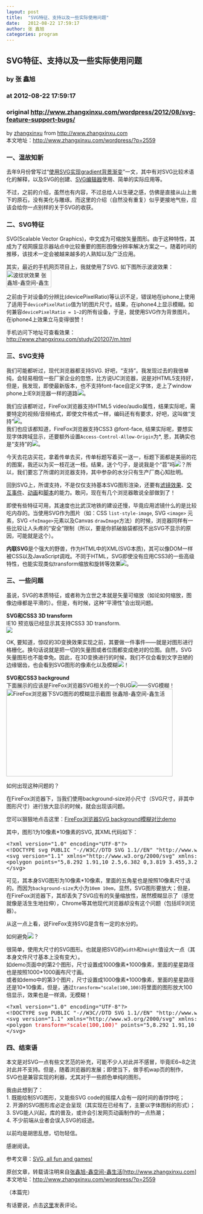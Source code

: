 ```yaml
---
layout: post
title:  "SVG特征、支持以及一些实际使用问题"
date:   2012-08-22 17:59:17
author: 张 鑫旭
categories: program
---
```


## SVG特征、支持以及一些实际使用问题
### by 张 鑫旭
### at 2012-08-22 17:59:17
### original <http://www.zhangxinxu.com/wordpress/2012/08/svg-feature-support-bugs/>

<p>by <a href="http://www.zhangxinxu.com/">zhangxinxu</a> from <a href="http://www.zhangxinxu.com/">http://www.zhangxinxu.com</a><br>
本文地址：<a href="http://www.zhangxinxu.com/wordpress/?p=2559">http://www.zhangxinxu.com/wordpress/?p=2559</a></p>
<h3>一、温故知新</h3>
<p>去年9月份曾写过“<a href="http://www.zhangxinxu.com/wordpress/?p=1957">使用SVG实现gradient背景渐变</a>”一文，其中有对SVG比较术语化的解释，以及SVG的创建、<a href="http://www.zhangxinxu.com/sp/svg/">SVG编辑器</a>使用、简单的实际应用等。</p>
<p>不过，之前的介绍，虽然也有内容，不过总给人以生硬之感，仿佛是直接从山上凿下的原石，没有美化与雕琢。而这里的介绍（自然没有重复）似乎更接地气些，应该会给你一点别样的关于SVG的收获。</p>
<h3>二、SVG特征</h3>
<p>SVG(Scalable Vector Graphics)，中文成为可缩放矢量图形。由于这种特性，其成为了视网膜显示器站点中比较重要的图形图像分辨率解决方案之一。随着时间的推移，该技术一定会被越来越多的人熟知以及广泛应用。</p>
<p>其实，最近的手机网页项目上，我就使用了SVG. 如下图所示波波效果：<br>
<img alt="波纹状效果 张鑫旭-鑫空间-鑫生活" src="http://image.zhangxinxu.com/image/blog/201208/2012-08-22_152618.png" title="波纹状效果 张鑫旭-鑫空间-鑫生活" width="119" height="45"></p>
<p>之前由于对设备的分辨比(devicePixelRatio)等认识不足，错误地在iphone上使用了适用于<code>devicePixelRatio</code>值为1的图片尺寸。结果，在iphone4上显示模糊。如何兼容<code>devicePixelRatio = 1~2</code>的所有设备，于是，就使用SVG作为背景图片。在iphone4上效果立马变得很赞！</p>
<p>手机访问下地址可查看效果：<a href="http://www.zhangxinxu.com/study/201207/m.html">http://www.zhangxinxu.com/study/201207/m.html</a></p>
<h3>三、SVG支持</h3>
<p>我们可能都听过，现代浏览器都支持SVG. 好吧，“支持”。我发现过去的我很单纯，会轻易相信一些厂家企业的忽悠，比方说UC浏览器，说是对HTML5支持好，但是，我发现，即使最新版本，也不支持font-face自定义字体，走上了window phone上IE9浏览器一样的道路<img src="http://mat1.gtimg.com/www/mb/images/face/59.gif">。</p>
<p>我们应该都听过，FireFox浏览器支持HTML5 video/audio属性，结果实际呢，需要特定的视频/音频格式，即使文件格式一样，编码还有有要求，好吧，这叫做“支持”<img src="http://mat1.gtimg.com/www/mb/images/face/98.gif">。<br>
我们也应该都知道，FireFox浏览器支持CSS3 @font-face, 结果实际呢，要想实现字体跨域显示，还要额外设置<code>Access-Control-Allow-Origin</code>为*, 恩，其确实也是“支持”的<img src="http://mat1.gtimg.com/www/mb/images/face/98.gif">。</p>
<p>今天去花店买花，拿着传单去买，传单标题写着买一送一，标题下面都是美丽的花的图案，我还以为买一枝花送一枝。结果，送个勺子，是说我是个“苕”吗<img src="http://mat1.gtimg.com/www/mb/images/face/37.gif">？所以，我们要忘了所谓的浏览器支持，其中参杂的水分只有生产厂商心知肚明。</p>
<p>回到SVG上，所谓支持，不是仅仅支持基本SVG图形渲染，还要有<a href="http://www.w3.org/TR/SVG/filters.html">滤镜效果</a>、<a href="http://www.w3.org/TR/SVG/interact.html">交互事件</a>、<a href="http://www.w3.org/TR/SVG/animate.html">动画</a>和<a href="http://www.w3.org/TR/SVG/script.html">脚本</a>的能力。敢问，现在有几个浏览器敢说全部做到了！</p>
<p>即使有些特征可用，其速度也比武汉地铁的建设还慢，毕竟应用滤镜什么的是比较吃内存的。当使用SVG作为图片（如：CSS <code>list-style-image</code>, SVG <code>&lt;image&gt;</code> 元素，SVG <code>&lt;feImage&gt;</code>元素以及Canvas <code>drawImage</code>方法）的时候，浏览器同样有一些比较让人头疼的“安全”限制（所以，要是你抓破脑袋都找不出SVG不显示的原因，可能就是这个）。</p>
<p><strong>内联SVG</strong>是个强大的野兽，作为HTML中的XML(SVG本质)，其可以像DOM一样被CSS以及JavaScript调戏。不同于HTML，SVG即使没有应用CSS3的一些高级特性，也能实现类似transform缩放和旋转等效果<img src="http://mat1.gtimg.com/www/mb/images/face/76.gif">。</p>
<h3>三、一些问题</h3>
<p>虽说，SVG的本质特征，或者称为立世之本就是矢量可缩放（如论如何缩放，图像边缘都是平滑的）。但是，有时候，这种“平滑性”会出现问题。</p>
<p><strong>SVG和CSS3 3D transform</strong><br>
IE10 预览版已经显示其支持CSS3 3D transform.<br>
<img src="http://ww1.sinaimg.cn/bmiddle/4b4d632fgw1dw4l7d5tv5j.jpg"></p>
<p>OK, 要知道，惊叹的3D变换效果实现之前，其要做一件事件——就是对图形进行格栅化。换句话说就是把一切的矢量图或者位图都变成绝对的位图。自然，SVG矢量图形也不能幸免。因此，在3D变换进行的时候，我们不仅会看到文字丑陋的边缘锯齿，也会看到SVG图形的像素化以及模糊<img src="http://mat1.gtimg.com/www/mb/images/face/0.gif">！</p>
<p><strong>SVG和CSS3 background</strong><br>
下面展示的应该是FireFox浏览器SVG相关的一个BUG<img src="http://mat1.gtimg.com/www/mb/images/face/117.gif">——SVG模糊！<br>
<img alt="FireFox浏览器下SVG图形的模糊显示截图 张鑫旭-鑫空间-鑫生活" src="http://image.zhangxinxu.com/image/blog/201208/2012-08-22_163739.png" title="FireFox浏览器下SVG图形的模糊显示截图 张鑫旭-鑫空间-鑫生活" width="440" height="231"></p>
<p>如何出现这种问题的？</p>
<p>在FireFox浏览器下，当我们使用background-size对小尺寸（SVG尺寸，非其中图形尺寸）进行放大显示的时候，就会出现该问题。</p>
<p>您可以狠狠地点击这里：<a href="http://www.zhangxinxu.com/study/201208/svg-css3-backgrounds-problem-in-firefox.html">FireFox浏览器SVG background模糊对比demo</a></p>
<p>其中，图形1为10像素*10像素的SVG, 其XML代码如下：</p>
<div>
<pre>&lt;?xml version=&quot;1.0&quot; encoding=&quot;UTF-8&quot;?&gt;
&lt;!DOCTYPE svg PUBLIC &quot;-//W3C//DTD SVG 1.1//EN&quot; &quot;http://www.w3.org/Graphics/SVG/1.1/DTD/svg11.dtd&quot;&gt;
&lt;svg version=&quot;1.1&quot; xmlns=&quot;http://www.w3.org/2000/svg&quot; xmlns:xlink=&quot;http://www.w3.org/1999/xlink&quot; x=&quot;0px&quot; y=&quot;0px&quot; <span style="color:#cd0000">width="10px" height="10px"</span> viewBox=&quot;0 0 10 10&quot; enable-background=&quot;new 0 0 10 10&quot; xml:space=&quot;preserve&quot;&gt;
&lt;polygon points=&quot;5,8.292 1.91,10 2.5,6.382 0,3.819 3.455,3.291 5,0 6.545,3.291 10,3.819 7.5,6.382 8.09,10 &quot;/&gt;
&lt;/svg&gt;</pre>
</div>
<p>可见，其本身SVG图形为10像素*10像素，里面的五角星也是按照10像素尺寸话的。而因为<code>background-size</code>大小为<code>10em 10em</code>，显然，SVG图形要放大；但是，在FireFox浏览器下，其却丢失了SVG应有的矢量缩放性，居然模糊显示了（感觉就像是活生生地拉伸），Chrome等其他现代浏览器却没有这个问题（包括IE9浏览器）。</p>
<p>从这一点上看，说FireFox支持SVG是含有一定的水分的。</p>
<p>如何避免<img src="http://mat1.gtimg.com/www/mb/images/face/32.gif">？</p>
<p>很简单，使用大尺寸的SVG图形。也就是把SVG的<code>width</code>和<code>height</code>值设大一点（其本身文件尺寸基本上没有变大）。<br>
如demo页面中的第2个图形，尺寸设置成1000像素*1000像素，里面的星星路径也是按照1000*1000画布尺寸画。<br>
或者如demo中的第3个图片，尺寸设置成1000像素*1000像素，里面的星星路径还是10*10像素，但是，通过<code>transform="scale(100,100)</code>将里面的图形放大100倍显示，效果也是一样滴，无模糊！</p>
<div>
<pre>&lt;?xml version=&quot;1.0&quot; encoding=&quot;UTF-8&quot;?&gt;
&lt;!DOCTYPE svg PUBLIC &quot;-//W3C//DTD SVG 1.1//EN&quot; &quot;http://www.w3.org/Graphics/SVG/1.1/DTD/svg11.dtd&quot;&gt;
&lt;svg version=&quot;1.1&quot; xmlns=&quot;http://www.w3.org/2000/svg&quot; xmlns:xlink=&quot;http://www.w3.org/1999/xlink&quot; x=&quot;0px&quot; y=&quot;0px&quot; <span style="color:#cd0000">width="1000px" height="1000px"</span> viewBox=&quot;0 0 1000 1000&quot; enable-background=&quot;new 0 0 1000 1000&quot; xml:space=&quot;preserve&quot;&gt;
&lt;polygon <span style="color:#cd0000">transform="scale(100,100)"</span> points=&quot;5,8.292 1.91,10 2.5,6.382 0,3.819 3.455,3.291 5,0 6.545,3.291 10,3.819 7.5,6.382 8.09,10 &quot;/&gt;
&lt;/svg&gt;</pre>
</div>
<h3>四、结束语</h3>
<p>本文是对SVG一点有些文艺范的补充，可能不少人对此并不感冒，毕竟IE6~8之流对此并不支持。但是，随着浏览器的发展；即使当下，做手机wap页的制作，SVG也是兼容实现的利器，尤其对于一些颜色单纯的图形。</p>
<p>我由此想到了：<br>
1. 既能绘制SVG图形，又能些SVG code的摇摆人会有一段时间的香饽饽吃；<br>
2. 开源的SVG图形库必定会呈现（其实现在已经有了，主要以字体图标的形式）；<br>
3. SVG能人兴起，库的普及，或许会引发网页动画制作的一点热潮；<br>
4. 不少前端从业者会误入SVG的歧途。</p>
<p>以前均是胡思乱想，切勿轻信。</p>
<p>感谢阅读。</p>
<p>参考文章：<a href="http://dbushell.com/2012/03/11/svg-all-fun-and-games/">SVG, all fun and games!</a></p>
<p>原创文章，转载请注明来自<a href="http://www.zhangxinxu.com/">张鑫旭-鑫空间-鑫生活</a>[<a href="http://www.zhangxinxu.com/">http://www.zhangxinxu.com</a>]<br>
本文地址：<a href="http://www.zhangxinxu.com/wordpress/?p=2559">http://www.zhangxinxu.com/wordpress/?p=2559</a></p>
<p>（本篇完）</p>
<div>有话要说，点击<a href="http://www.zhangxinxu.com/wordpress/2012/08/svg-feature-support-bugs/#response">这里</a>发表评论。</div>